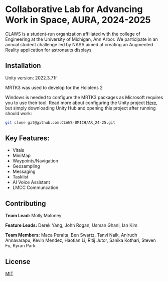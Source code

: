 # Collaborative Lab for Advancing Work in Space, AURA, 2024-2025

CLAWS is a student-run organization affiliated with the college of Engineering at the University of Michigan, Ann Arbor. We participate in an annual student challenge led by NASA aimed at creating an Augmented Reality application for astronauts displays. 

## Installation

Unity version: 2022.3.71f 

MRTK3 was used to develop for the Hololens 2

Windows is needed to configure the MRTK3 packages as Microsoft requires you to use their tool. Read more about configuring the Unity project [Here](https://docs.google.com/document/d/1vLJ98uiUNSCTeldjaDFKwF7CTjQHwHTLx3sduLSyuy8/edit?usp=sharing), but  simply downloading Unity Hub and opening this project after running should work: 

```bash
git clone git@github.com:CLAWS-UMICH/AR_24-25.git
```
 

## Key Features:
- Vitals
- MiniMap
- Waypoints/Navigation
- Geosampling
- Messaging
- Tasklist
- AI Voice Assistant
- LMCC Communcation


## Contributing
**Team Lead:** Molly Maloney

**Feature Leads:** Derek Yang, John Rogan, Usman Ghani, Ian Kim

**Team Members:** Maca Peralta, Ben Swartz, Tanvi Naik, Anirudh Annavarapu, Kevin Mendez, Haotian Li, Ritij Jutor, Sanika Kothari, Steven Fu, Kyran Park


## License

[MIT](https://choosealicense.com/licenses/mit/)

